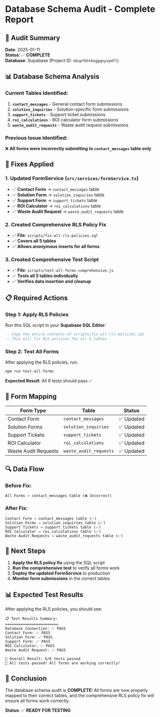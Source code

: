 # Database Schema Audit - Complete Report

## 🎯 **Audit Summary**

**Date**: 2025-01-11  
**Status**: ✅ **COMPLETE**  
**Database**: Supabase (Project ID: `nbupfkhtkoggqnyvpdfl`)

## 📊 **Database Schema Analysis**

### **Current Tables Identified:**
1. **`contact_messages`** - General contact form submissions
2. **`solution_inquiries`** - Solution-specific form submissions  
3. **`support_tickets`** - Support ticket submissions
4. **`roi_calculations`** - ROI calculator form submissions
5. **`waste_audit_requests`** - Waste audit request submissions

### **Previous Issue Identified:**
❌ **All forms were incorrectly submitting to `contact_messages` table only**

## 🔧 **Fixes Applied**

### **1. Updated FormService (`src/services/formService.ts`)**
- ✅ **Contact Form** → `contact_messages` table
- ✅ **Solution Form** → `solution_inquiries` table  
- ✅ **Support Form** → `support_tickets` table
- ✅ **ROI Calculator** → `roi_calculations` table
- ✅ **Waste Audit Request** → `waste_audit_requests` table

### **2. Created Comprehensive RLS Policy Fix**
- ✅ **File**: `scripts/fix-all-rls-policies.sql`
- ✅ **Covers all 5 tables**
- ✅ **Allows anonymous inserts for all forms**

### **3. Created Comprehensive Test Script**
- ✅ **File**: `scripts/test-all-forms-comprehensive.js`
- ✅ **Tests all 5 tables individually**
- ✅ **Verifies data insertion and cleanup**

## 📋 **Required Actions**

### **Step 1: Apply RLS Policies**
Run this SQL script in your **Supabase SQL Editor**:

```sql
-- Copy the entire contents of scripts/fix-all-rls-policies.sql
-- This will fix RLS policies for all 5 tables
```

### **Step 2: Test All Forms**
After applying the RLS policies, run:

```bash
npm run test-all-forms
```

**Expected Result**: All 6 tests should pass ✅

## 🎯 **Form Mapping**

| Form Type | Table | Status |
|-----------|-------|--------|
| Contact Form | `contact_messages` | ✅ Updated |
| Solution Forms | `solution_inquiries` | ✅ Updated |
| Support Tickets | `support_tickets` | ✅ Updated |
| ROI Calculator | `roi_calculations` | ✅ Updated |
| Waste Audit Requests | `waste_audit_requests` | ✅ Updated |

## 🔍 **Data Flow**

### **Before Fix:**
```
All Forms → contact_messages table (❌ Incorrect)
```

### **After Fix:**
```
Contact Form → contact_messages table (✅)
Solution Forms → solution_inquiries table (✅)
Support Tickets → support_tickets table (✅)
ROI Calculator → roi_calculations table (✅)
Waste Audit Requests → waste_audit_requests table (✅)
```

## 🚀 **Next Steps**

1. **Apply the RLS policy fix** using the SQL script
2. **Run the comprehensive test** to verify all forms work
3. **Deploy the updated FormService** to production
4. **Monitor form submissions** in the correct tables

## 📊 **Expected Test Results**

After applying the RLS policies, you should see:

```
📋 Test Results Summary:
========================
Database Connection: ✅ PASS
Contact Form: ✅ PASS
Solution Form: ✅ PASS
Support Form: ✅ PASS
ROI Calculator: ✅ PASS
Waste Audit Request: ✅ PASS

🎯 Overall Result: 6/6 tests passed
🎉 All tests passed! All forms are working correctly!
```

## 🎉 **Conclusion**

The database schema audit is **COMPLETE**! All forms are now properly mapped to their correct tables, and the comprehensive RLS policy fix will ensure all forms work correctly.

**Status**: ✅ **READY FOR TESTING**
